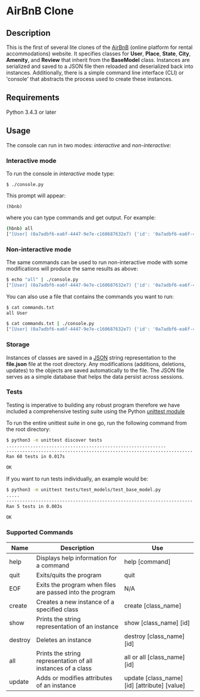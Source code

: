 # AirBnB Clone

## Description

This is the first of several lite clones of the [AirBnB](https://www.airbnb.com) (online platform for rental accommodations) website. It specifies classes for __User__, __Place__, __State__, __City__, __Amenity__, and __Review__ that inherit from the __BaseModel__ class. Instances are serialized and saved to a JSON file then reloaded and deserialized back into instances. Additionally, there is a simple command line interface (CLI) or 'console' that abstracts the process used to create these instances.

## Requirements
Python 3.4.3 or later

## Usage

The console can run in two modes: *interactive* and *non-interactive*:

### Interactive mode

To run the console in *interactive* mode type:

```$ ./console.py```

This prompt will appear:

```(hbnb) ```

where you can type commands and get output. For example:

```bash
(hbnb) all
["[User] (0a7adbf6-ea6f-4447-9e7e-c160687632e7) {'id': '0a7adbf6-ea6f-4447-9e7e-c160687632e7', 'updated_at': datetime.datetime(2018, 6, 13, 23, 38, 38, 231906), 'created_at': datetime.datetime(2018, 6, 13, 23, 38, 38, 231906)}"]
```

### Non-interactive mode

The same commands can be used to run non-interactive mode with some modifications will produce the same results as above:

```bash
$ echo "all" | ./console.py
["[User] (0a7adbf6-ea6f-4447-9e7e-c160687632e7) {'id': '0a7adbf6-ea6f-4447-9e7e-c160687632e7', 'updated_at': datetime.datetime(2018, 6, 13, 23, 38, 38, 231906), 'created_at': datetime.datetime(2018, 6, 13, 23, 38, 38, 231906)}"]
```

You can also use a file that contains the commands you want to run:
```bash
$ cat commands.txt
all User
```

```bash
$ cat commands.txt | ./console.py
["[User] (0a7adbf6-ea6f-4447-9e7e-c160687632e7) {'id': '0a7adbf6-ea6f-4447-9e7e-c160687632e7', 'updated_at': datetime.datetime(2018, 6, 13, 23, 38, 38, 231906), 'created_at': datetime.datetime(2018, 6, 13, 23, 38, 38, 231906)}"]
```

### Storage

Instances of classes are saved in a [JSON](https://www.json.org) string representation to the __file.json__ file at the root directory. Any modifications (additions, deletions, updates) to the objects are saved automatically to the file. The JSON file serves as a simple database that helps the data persist across sessions. 

### Tests

Testing is imperative to building any robust program therefore we have included a comprehensive testing suite using the Python [unittest module](https://docs.python.org/3.4/library/unittest.html)

To run the entire unittest suite in one go, run the following command from the root directory:

```bash
$ python3 -m unittest discover tests
............................................................
----------------------------------------------------------------------
Ran 60 tests in 0.017s

OK
```

If you want to run tests individually, an example would be:

```bash
$ python3 -m unittest tests/test_models/test_base_model.py
.....
----------------------------------------------------------------------
Ran 5 tests in 0.003s

OK
```

### Supported Commands

Name | Description | Use
-------- | ----------- |-------- |
help | Displays help information for a command | help [command]
quit | Exits/quits the program | quit
EOF | Exits the program when files are passed into the program | N/A
create | Creates a new instance of a specified class | create [class_name]
show | Prints the string representation of an instance | show [class_name] [id]
destroy | Deletes an instance | destroy [class_name] [id]
all | Prints the string representation of all instances of a class| all or all [class_name] [id]
update | Adds or modifies attributes of an instance | update [class_name] [id] [attribute] [value]

